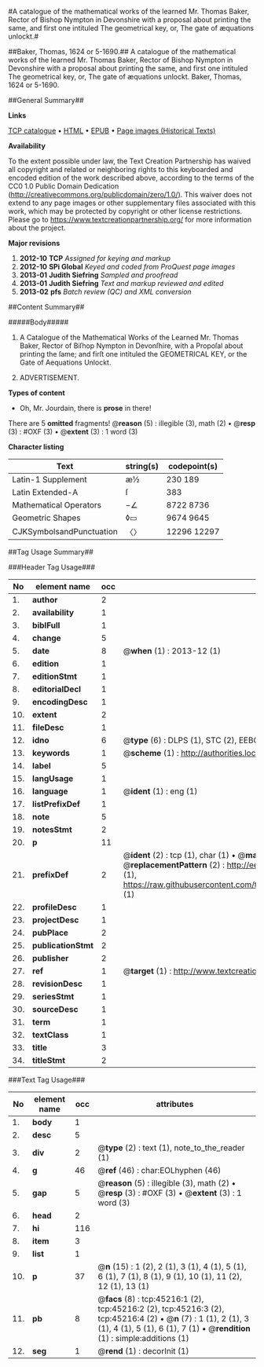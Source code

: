 #A catalogue of the mathematical works of the learned Mr. Thomas Baker, Rector of Bishop Nympton in Devonshire with a proposal about printing the same, and first one intituled The geometrical key, or, The gate of æquations unlockt.#

##Baker, Thomas, 1624 or 5-1690.##
A catalogue of the mathematical works of the learned Mr. Thomas Baker, Rector of Bishop Nympton in Devonshire with a proposal about printing the same, and first one intituled The geometrical key, or, The gate of æquations unlockt.
Baker, Thomas, 1624 or 5-1690.

##General Summary##

**Links**

[TCP catalogue](http://www.ota.ox.ac.uk/tcp/)  • 
[HTML](http://tei.it.ox.ac.uk/tcp/Texts-HTML/free/A29/A29871.html)  • 
[EPUB](http://tei.it.ox.ac.uk/tcp/Texts-EPUB/free/A29/A29871.epub) • 
[Page images (Historical Texts)](https://historicaltexts.jisc.ac.uk/eebo-10543229e)

**Availability**

To the extent possible under law, the Text Creation Partnership has waived all copyright and related or neighboring rights to this keyboarded and encoded edition of the work described above, according to the terms of the CC0 1.0 Public Domain Dedication (http://creativecommons.org/publicdomain/zero/1.0/). This waiver does not extend to any page images or other supplementary files associated with this work, which may be protected by copyright or other license restrictions. Please go to https://www.textcreationpartnership.org/ for more information about the project.

**Major revisions**

1. __2012-10__ __TCP__ *Assigned for keying and markup*
1. __2012-10__ __SPi Global__ *Keyed and coded from ProQuest page images*
1. __2013-01__ __Judith Siefring__ *Sampled and proofread*
1. __2013-01__ __Judith Siefring__ *Text and markup reviewed and edited*
1. __2013-02__ __pfs__ *Batch review (QC) and XML conversion*

##Content Summary##

#####Body#####

1. A Catalogue of the Mathematical Works of the Learned Mr. Thomas Baker, Rector of Biſhop Nympton in Devonſhire, with a Propoſal about printing the ſame; and firſt one intituled the GEOMETRICAL KEY, or the Gate of Aequations Unlockt.

1. ADVERTISEMENT.

**Types of content**

  * Oh, Mr. Jourdain, there is **prose** in there!

There are 5 **omitted** fragments! 
 @__reason__ (5) : illegible (3), math (2)  •  @__resp__ (3) : #OXF (3)  •  @__extent__ (3) : 1 word (3)

**Character listing**


|Text|string(s)|codepoint(s)|
|---|---|---|
|Latin-1 Supplement|æ½|230 189|
|Latin Extended-A|ſ|383|
|Mathematical Operators|−∠|8722 8736|
|Geometric Shapes|◊▭|9674 9645|
|CJKSymbolsandPunctuation|〈〉|12296 12297|

##Tag Usage Summary##

###Header Tag Usage###

|No|element name|occ|attributes|
|---|---|---|---|
|1.|__author__|2||
|2.|__availability__|1||
|3.|__biblFull__|1||
|4.|__change__|5||
|5.|__date__|8| @__when__ (1) : 2013-12 (1)|
|6.|__edition__|1||
|7.|__editionStmt__|1||
|8.|__editorialDecl__|1||
|9.|__encodingDesc__|1||
|10.|__extent__|2||
|11.|__fileDesc__|1||
|12.|__idno__|6| @__type__ (6) : DLPS (1), STC (2), EEBO-CITATION (1), OCLC (1), VID (1)|
|13.|__keywords__|1| @__scheme__ (1) : http://authorities.loc.gov/ (1)|
|14.|__label__|5||
|15.|__langUsage__|1||
|16.|__language__|1| @__ident__ (1) : eng (1)|
|17.|__listPrefixDef__|1||
|18.|__note__|5||
|19.|__notesStmt__|2||
|20.|__p__|11||
|21.|__prefixDef__|2| @__ident__ (2) : tcp (1), char (1)  •  @__matchPattern__ (2) : ([0-9\-]+):([0-9IVX]+) (1), (.+) (1)  •  @__replacementPattern__ (2) : http://eebo.chadwyck.com/downloadtiff?vid=$1&page=$2 (1), https://raw.githubusercontent.com/textcreationpartnership/Texts/master/tcpchars.xml#$1 (1)|
|22.|__profileDesc__|1||
|23.|__projectDesc__|1||
|24.|__pubPlace__|2||
|25.|__publicationStmt__|2||
|26.|__publisher__|2||
|27.|__ref__|1| @__target__ (1) : http://www.textcreationpartnership.org/docs/. (1)|
|28.|__revisionDesc__|1||
|29.|__seriesStmt__|1||
|30.|__sourceDesc__|1||
|31.|__term__|1||
|32.|__textClass__|1||
|33.|__title__|3||
|34.|__titleStmt__|2||


###Text Tag Usage###

|No|element name|occ|attributes|
|---|---|---|---|
|1.|__body__|1||
|2.|__desc__|5||
|3.|__div__|2| @__type__ (2) : text (1), note_to_the_reader (1)|
|4.|__g__|46| @__ref__ (46) : char:EOLhyphen (46)|
|5.|__gap__|5| @__reason__ (5) : illegible (3), math (2)  •  @__resp__ (3) : #OXF (3)  •  @__extent__ (3) : 1 word (3)|
|6.|__head__|2||
|7.|__hi__|116||
|8.|__item__|3||
|9.|__list__|1||
|10.|__p__|37| @__n__ (15) : 1 (2), 2 (1), 3 (1), 4 (1), 5 (1), 6 (1), 7 (1), 8 (1), 9 (1), 10 (1), 11 (2), 12 (1), 13 (1)|
|11.|__pb__|8| @__facs__ (8) : tcp:45216:1 (2), tcp:45216:2 (2), tcp:45216:3 (2), tcp:45216:4 (2)  •  @__n__ (7) : 1 (1), 2 (1), 3 (1), 4 (1), 5 (1), 6 (1), 7 (1)  •  @__rendition__ (1) : simple:additions (1)|
|12.|__seg__|1| @__rend__ (1) : decorInit (1)|
